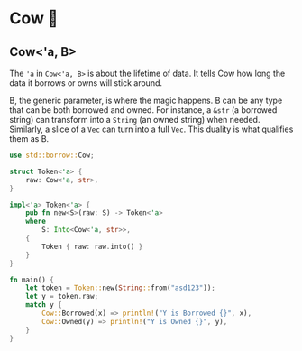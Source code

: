 # Cow 🐄

## Cow<'a, B>
The `'a` in `Cow<'a, B>` is about the lifetime of data. It tells Cow how long the data it borrows or owns will stick around.

B, the generic parameter, is where the magic happens. B can be any type that can be both borrowed and owned.
For instance, a `&str` (a borrowed string) can transform into a `String` (an owned string) when needed. Similarly, a slice of a `Vec` can turn into a full `Vec`. This duality is what qualifies them as B.
```rust
use std::borrow::Cow;

struct Token<'a> {
    raw: Cow<'a, str>,
}

impl<'a> Token<'a> {
    pub fn new<S>(raw: S) -> Token<'a>
    where
        S: Into<Cow<'a, str>>,
    {
        Token { raw: raw.into() }
    }
}

fn main() {
    let token = Token::new(String::from("asd123"));
    let y = token.raw;
    match y {
        Cow::Borrowed(x) => println!("Y is Borrowed {}", x),
        Cow::Owned(y) => println!("Y is Owned {}", y),
    }
}
```